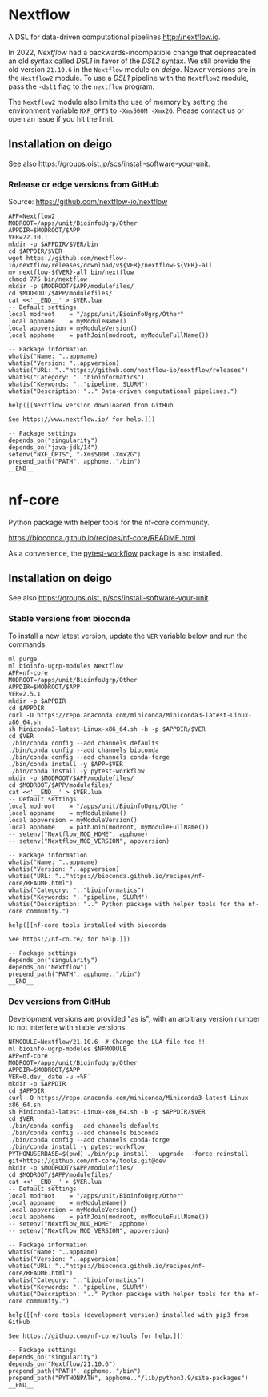 Nextflow
========

A DSL for data-driven computational pipelines <http://nextflow.io>.

In 2022, _Nextflow_ had a backwards-incompatible change that depreacated an old
syntax called _DSL1_ in favor of the _DSL2_ syntax.  We still provide the old
version `21.10.6` in the `Nextflow` module on _deigo_.  Newer versions are in
the `Nextflow2` module.  To use a _DSL1_ pipeline with the `Nextflow2` module,
pass the `-dsl1` flag to the `nextflow` program.

The `Nextflow2` module also limits the use of memory by setting the environment
variable `NXF_OPTS` to `-Xms500M -Xmx2G`.  Please contact us or open an issue
if you hit the limit.


Installation on deigo
---------------------

See also <https://groups.oist.jp/scs/install-software-your-unit>.

### Release or edge versions from GitHub

Source: https://github.com/nextflow-io/nextflow

```
APP=Nextflow2
MODROOT=/apps/unit/BioinfoUgrp/Other
APPDIR=$MODROOT/$APP
VER=22.10.1
mkdir -p $APPDIR/$VER/bin
cd $APPDIR/$VER
wget https://github.com/nextflow-io/nextflow/releases/download/v${VER}/nextflow-${VER}-all
mv nextflow-${VER}-all bin/nextflow
chmod 775 bin/nextflow
mkdir -p $MODROOT/$APP/modulefiles/
cd $MODROOT/$APP/modulefiles/
cat <<'__END__' > $VER.lua
-- Default settings
local modroot    = "/apps/unit/BioinfoUgrp/Other"
local appname    = myModuleName()
local appversion = myModuleVersion()
local apphome    = pathJoin(modroot, myModuleFullName())

-- Package information
whatis("Name: "..appname)
whatis("Version: "..appversion)
whatis("URL: ".."https://github.com/nextflow-io/nextflow/releases")
whatis("Category: ".."bioinformatics")
whatis("Keywords: ".."pipeline, SLURM")
whatis("Description: ".." Data-driven computational pipelines.")

help([[Nextflow version downloaded from GitHub

See https://www.nextflow.io/ for help.]])

-- Package settings
depends_on("singularity")
depends_on("java-jdk/14")
setenv("NXF_OPTS", "-Xms500M -Xmx2G")
prepend_path("PATH", apphome.."/bin")
__END__
```

nf-core
=======

Python package with helper tools for the nf-core community.

https://bioconda.github.io/recipes/nf-core/README.html

As a convenience, the [pytest-workflow](https://pytest-workflow.readthedocs.io/) package is also installed.

Installation on deigo
---------------------

See also <https://groups.oist.jp/scs/install-software-your-unit>.

### Stable versions from bioconda

To install a new latest version, update the `VER` variable below and run the commands.

```
ml purge
ml bioinfo-ugrp-modules Nextflow
APP=nf-core
MODROOT=/apps/unit/BioinfoUgrp/Other
APPDIR=$MODROOT/$APP
VER=2.5.1
mkdir -p $APPDIR
cd $APPDIR
curl -O https://repo.anaconda.com/miniconda/Miniconda3-latest-Linux-x86_64.sh
sh Miniconda3-latest-Linux-x86_64.sh -b -p $APPDIR/$VER
cd $VER
./bin/conda config --add channels defaults
./bin/conda config --add channels bioconda
./bin/conda config --add channels conda-forge
./bin/conda install -y $APP=$VER
./bin/conda install -y pytest-workflow
mkdir -p $MODROOT/$APP/modulefiles/
cd $MODROOT/$APP/modulefiles/
cat <<'__END__' > $VER.lua
-- Default settings
local modroot    = "/apps/unit/BioinfoUgrp/Other"
local appname    = myModuleName()
local appversion = myModuleVersion()
local apphome    = pathJoin(modroot, myModuleFullName())
-- setenv("Nextflow_MOD_HOME", apphome)
-- setenv("Nextflow_MOD_VERSION", appversion)

-- Package information
whatis("Name: "..appname)
whatis("Version: "..appversion)
whatis("URL: ".."https://bioconda.github.io/recipes/nf-core/README.html")
whatis("Category: ".."bioinformatics")
whatis("Keywords: ".."pipeline, SLURM")
whatis("Description: ".." Python package with helper tools for the nf-core community.")

help([[nf-core tools installed with bioconda

See https://nf-co.re/ for help.]])

-- Package settings
depends_on("singularity")
depends_on("Nextflow")
prepend_path("PATH", apphome.."/bin")
__END__
```

### Dev versions from GitHub

Development versions are provided "as is",
with an arbitrary version number to not interfere with stable versions.

```
NFMODULE=Nextflow/21.10.6  # Change the LUA file too !!
ml bioinfo-ugrp-modules $NFMODULE
APP=nf-core
MODROOT=/apps/unit/BioinfoUgrp/Other
APPDIR=$MODROOT/$APP
VER=0.dev_`date -u +%F`
mkdir -p $APPDIR
cd $APPDIR
curl -O https://repo.anaconda.com/miniconda/Miniconda3-latest-Linux-x86_64.sh
sh Miniconda3-latest-Linux-x86_64.sh -b -p $APPDIR/$VER
cd $VER
./bin/conda config --add channels defaults
./bin/conda config --add channels bioconda
./bin/conda config --add channels conda-forge
./bin/conda install -y pytest-workflow
PYTHONUSERBASE=$(pwd) ./bin/pip install --upgrade --force-reinstall git+https://github.com/nf-core/tools.git@dev
mkdir -p $MODROOT/$APP/modulefiles/
cd $MODROOT/$APP/modulefiles/
cat <<'__END__' > $VER.lua
-- Default settings
local modroot    = "/apps/unit/BioinfoUgrp/Other"
local appname    = myModuleName()
local appversion = myModuleVersion()
local apphome    = pathJoin(modroot, myModuleFullName())
-- setenv("Nextflow_MOD_HOME", apphome)
-- setenv("Nextflow_MOD_VERSION", appversion)

-- Package information
whatis("Name: "..appname)
whatis("Version: "..appversion)
whatis("URL: ".."https://bioconda.github.io/recipes/nf-core/README.html")
whatis("Category: ".."bioinformatics")
whatis("Keywords: ".."pipeline, SLURM")
whatis("Description: ".." Python package with helper tools for the nf-core community.")

help([[nf-core tools (development version) installed with pip3 from GitHub

See https://github.com/nf-core/tools for help.]])

-- Package settings
depends_on("singularity")
depends_on("Nextflow/21.10.6")
prepend_path("PATH", apphome.."/bin")
prepend_path("PYTHONPATH", apphome.."/lib/python3.9/site-packages")
__END__
```
